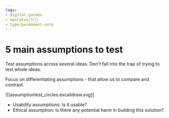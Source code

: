 ```yaml
---
tags: 
- digital_garden
- epstatus/3-🌳
- type/permanent-note 
---
```

# 5 main assumptions to test
Test assumptions across several ideas. Don't fall into the trap of trying to test whole ideas.

Focus on differentiating assumptions - that allow us to compare and contrast.

![[assumptiontest_circles.excalidraw.svg]]
+ Usability assumptions: Is it usable?
+ Ethical assumption: Is there any potential harm in building this solution?
